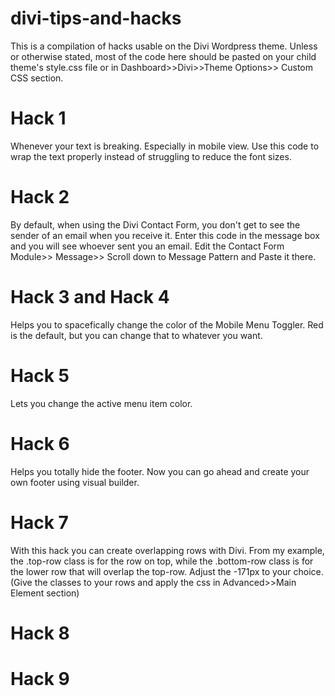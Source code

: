 # divi-tips-and-hacks
This is a compilation of hacks usable on the Divi Wordpress theme. Unless or otherwise stated, most of the code here should be pasted on your child theme's style.css file or in Dashboard>>Divi>>Theme Options>> Custom CSS section. 


# Hack 1
Whenever your text is breaking. Especially in mobile view. Use this code to wrap the text properly instead of struggling to reduce the font sizes.

# Hack 2
By default, when using the Divi Contact Form, you don't get to see the sender of an email when you receive it. Enter this code in the message box and you will see whoever sent you an email. Edit the Contact Form Module>> Message>> Scroll down to Message Pattern and Paste it there.

# Hack 3 and Hack 4
Helps you to spacefically change the color of the Mobile Menu Toggler. Red is the default, but you can change that to whatever you want.

# Hack 5
Lets you change the active menu item color.

# Hack 6
Helps you totally hide the footer. Now you can go ahead and create your own footer using visual builder.

# Hack 7
With this hack you can create overlapping rows with Divi. From my example, the .top-row class is for the row on top, while the
.bottom-row class is for the lower row that will overlap the top-row. Adjust the -171px to your choice. (Give the classes to your rows and apply the css in Advanced>>Main Element section)

# Hack 8

# Hack 9
